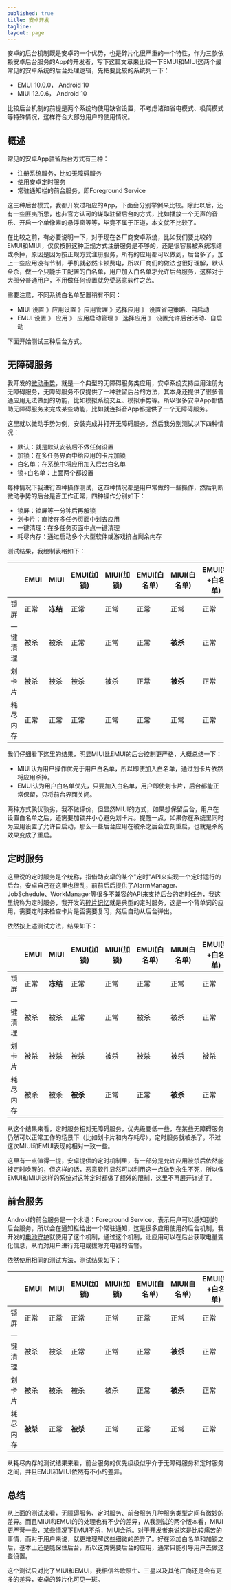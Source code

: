 ```yaml
---
published: true
title: 安卓开发
tagline: 
layout: page
---
```


安卓的后台机制既是安卓的一个优势，也是碎片化很严重的一个特性，作为三款依赖安卓后台服务的App的开发者，写下这篇文章来比较一下EMUI和MIUI这两个最常见的安卓系统的后台处理逻辑，先把要比较的系统列一下：
* EMUI 10.0.0， Android 10
* MIUI 12.0.6， Android 10

比较后台机制的前提是两个系统均使用缺省设置，不考虑诸如省电模式、极简模式等特殊情况，这样符合大部分用户的使用情况。

## 概述
常见的安卓App驻留后台方式有三种：
* 注册系统服务，比如无障碍服务
* 使用安卓定时服务
* 常驻通知栏的前台服务，即Foreground Service

这三种后台模式，我都开发过相应的App，下面会分别举例来比较。除此以后，还有一些匪夷所思，也非官方认可的谋取驻留后台的方式，比如播放一个无声的音乐、开启一个单像素的悬浮窗等等，毕竟不属于正道，本文就不比较了。

在比较之前，有必要说明一下，对于现在各厂商安卓系统，比如我们要比较的EMUI和MIUI，仅仅按照这种正规方式注册服务是不够的，还是很容易被系统冻结或杀掉，原因是因为按正规方式注册服务，所有的应用都可以做到，后台多了，加上一些应用没有节制，手机就必然卡顿费电，所以厂商们的做法也很好理解，默认全杀，做一个只能手工配置的白名单，用户加入白名单才允许后台服务，这样对于大部分普通用户，不用做任何设置就免受恶意软件之苦。

需要注意，不同系统白名单配置稍有不同：

* MIUI  设置 》应用设置 》应用管理 》选择应用 》 设置省电策略、自启动 
* EMUI  设置 》 应用 》 应用启动管理 》 选择应用 》 设置允许后台活动、自启动

下面开始测试三种后台方式。

## 无障碍服务
我开发的[微动手势](https://app.mi.com/details?id=me.i38.gesture)，就是一个典型的无障碍服务类应用，安卓系统支持应用注册为无障碍服务，无障碍服务不仅提供了一种驻留后台的方法，其本身还提供了很多普通应用无法做到的功能，比如模拟系统交互、模拟手势等。所以很多安卓App都借助无障碍服务来完成某些功能，比如就连抖音App都提供了一个无障碍服务。

这里就以微动手势为例，安装完成并打开无障碍服务，然后我分别测试以下四种情况：

* 默认：就是默认安装后不做任何设置
* 加锁：在多任务界面中给应用的卡片加锁
* 白名单：在系统中将应用加入后台白名单
* 锁+白名单：上面两个都设置

每种情况下我进行四种操作测试，这四种情况都是用户常做的一些操作，然后判断微动手势的后台是否工作正常，四种操作分别如下：

* 锁屏：锁屏等一分钟后再解锁
* 划卡片：直接在多任务页面中划去应用
* 一键清理：在多任务页面中点一键清理
* 耗尽内存：通过启动多个大型软件或游戏挤占剩余内存

测试结果，我绘制表格如下：


|       | EMUI | MIUI |EMUI(加锁)|MIUI(加锁)|EMUI(白名单)| MIUI(白名单)|EMUI(锁+白名单)|MIUI(锁+白名单)|
| ------|------| ---- |--------- | ---------| ----------|------------|---------------|--------------|
|锁屏    |正常  |**冻结**|正常    |正常       |正常       |正常        |正常            |正常|
|一键清理 |被杀|被杀   |正常       |正常       |正常       |**被杀**    |正常           |正常| 
|划卡片   |被杀|被杀   |被杀       |被杀      |正常        |**被杀**    |正常           |**被杀**| 
|耗尽内存 |正常|正常   |正常       |正常      |正常        |正常        |正常            |正常|

我们仔细看下这里的结果，明显MIUI比EMUI的后台控制更严格，大概总结一下：

* MIUI认为用户操作优先于用户白名单，所以即使加入白名单，通过划卡片依然将应用杀掉。
* EMUI认为用户白名单优先，只要加入白名单，用户即使划卡片，后台都能正常保留，只将前台界面关闭。

两种方式孰优孰劣，我不做评价，但显然MIUI的方式，如果想保留后台，用户在设置白名单之后，还需要加锁并小心避免划卡片。提醒一点，如果你在系统里同时为应用设置了允许自启动，那么一些后台应用在被杀之后会立刻重启，也就是杀的效果变成了重启。


## 定时服务
这里说的定时服务是个统称，指借助安卓的某个"定时"API来实现一个定时运行的后台，安卓自己在这里也很乱，前前后后提供了AlarmManager、JobSchedule、WorkManager等很多不兼容的API来支持后台的定时任务，我这里统称为定时服务，我开发的[碎片记忆](https://app.mi.com/details?id=me.i38.anki)就是典型的定时服务，这是一个背单词的应用，需要定时来检查卡片是否需要复习，然后自动从后台弹出。

依然按上述测试方法，结果如下：

|       | EMUI | MIUI |EMUI(加锁)|MIUI(加锁)|EMUI(白名单)| MIUI(白名单)|EMUI(锁+白名单)|MIUI(锁+白名单)|
| ------|------| ---- |--------- | ---------| ----------|------------|---------------|--------------|
|锁屏    |正常  |**冻结**|正常    |正常       |正常       |正常         |正常           |正常|
|一键清理|被杀  |被杀   |正常     |正常       |被杀       |被杀          |正常          |正常| 
|划卡片  |被杀  |被杀   |被杀     |被杀       |被杀       |被杀          |被杀          |被杀| 
|耗尽内存|被杀  |被杀   |**被杀** |正常       |正常       |**被杀**      |正常          |正常|

从这个结果来看，定时服务相对无障碍服务，优先级要低一些，在某些无障碍服务仍然可以正常工作的场景下（比如划卡片和内存耗尽），定时服务就被杀了，不过这次MIUI和EMUI表现的相对一致一些。

这里有一点值得一提，安卓提供的定时机制里，有一部分是允许应用被杀后依然能被定时唤醒的，但这样的话，恶意软件显然可以利用这一点做到永生不死，所以像EMUI和MIUI这样的系统对这种定时都做了额外的限制，这里不再展开详述了。


## 前台服务
Android的前台服务是一个术语：Foreground Service，表示用户可以感知到的后台服务，所以会在通知栏给出一个常驻通知，这是很多应用使用的后台机制，我开发的[电池守护](https://coolapk.com/apk/com.x1y9.battery)就使用了这个机制，通过这个机制，让应用可以在后台获取电量变化信息，从而对用户进行充电或拔除充电器的告警。

依然使用相同的测试方法，测试结果如下：

|       | EMUI | MIUI |EMUI(加锁)|MIUI(加锁)|EMUI(白名单)| MIUI(白名单)|EMUI(锁+白名单)|MIUI(锁+白名单)|
| ------|------| ---- |--------- | ---------| ----------|------------|---------------|--------------|
|锁屏   |正常   |正常  |正常       |正常      |正常       |正常         |正常           |正常|
|一键清理|被杀  |被杀   |正常      |正常       |正常      |**被杀**     |正常           |正常| 
|划卡片 |被杀   |被杀  |被杀       |被杀      |正常        |**被杀**    |正常           |**被杀**| 
|耗尽内存|**被杀**|正常|**被杀**   |正常      |正常        |正常        |正常           |正常|

从耗尽内存的测试结果来看，前台服务的优先级级似乎介于无障碍服务和定时服务之间，并且EMUI和MIUI依然有不小的差异。

## 总结

从上面的测试来看，无障碍服务、定时服务、前台服务几种服务类型之间有微妙的差异。而且MIUI和EMUI的的处理也有不少的差异，从我测试的两个版本看，MIUI更严苛一些，某些情况下EMUI不杀，MIUI会杀。对于开发者来说这是比较痛苦的事情，而对于用户来说，就更难理解这些细微的差异了。好在添加白名单和加锁之后，基本上还是能保住后台，所以这类需要后台的应用，通常只能引导用户去做这些设置。

这个测试只对比了MIUI和EMUI，我相信谷歌原生、三星以及其他厂商还是会有更多的差异，安卓的碎片化可见一斑。
